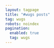 ```yaml
---
layout: tagpage
title: "#wugs posts"
tag: wugs
robots: noindex 
pagination: 
  enabled: true 
  tag: wugs 
---
```

